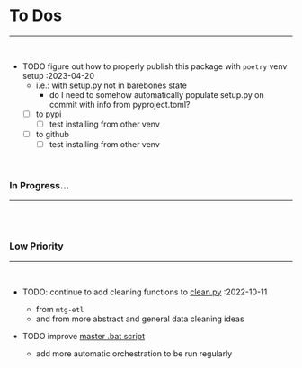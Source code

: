 # **To Dos**

---

<br>

- TODO figure out how to properly publish this package with `poetry` venv setup :2023-04-20
    - i.e.: with setup.py not in barebones state
        - do I need to somehow automatically populate setup.py on commit with info from pyproject.toml?
    - [ ] to pypi
        - [ ] test installing from other venv
    - [ ] to github
        - [ ] test installing from other venv

<br>

### **In Progress...**

---

<br><br>

### **Low Priority**

---

<br>

- TODO: continue to add cleaning functions to [clean.py](fp_data_toolbox/clean.py) :2022-10-11
    - from `mtg-etl`
    - and from more abstract and general data cleaning ideas

- TODO improve [master .bat script](scripts/batch/_master_script.bat)
    - add more automatic orchestration to be run regularly

<br><br>
